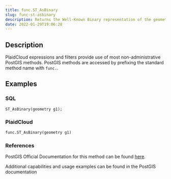 ```yaml
---
title: func.ST_AsBinary
slug: func-st-asbinary
description: Returns the Well-Known Binary representation of the geometry
date: 2022-01-29T19:06:28
---
```



## Description


PlaidCloud expressions and filters provide use of most non-administrative PostGIS methods. PostGIS methods are accessed by prefixing the standard method name with `func.`.



## Examples


### SQL



```
ST_AsBinary(geometry g1);
```


### PlaidCloud



```python
func.ST_AsBinary(geometry g1)
```


### References


PostGIS Official Documentation for this method can be found [here](https://postgis.net/docs/manual-3.1/ST_AsBinary.html).



Additional capabilities and usage examples can be found in the PostGIS documentation

